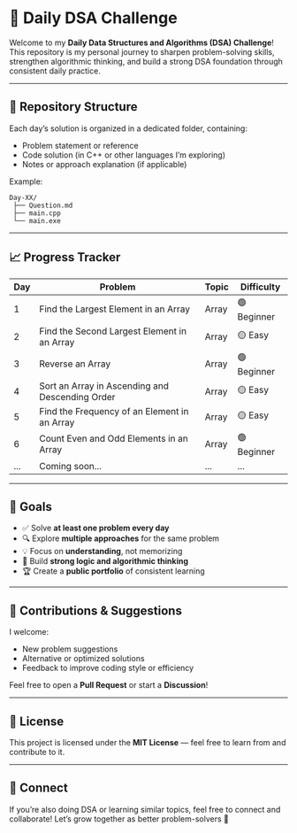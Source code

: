 # 🚀 Daily DSA Challenge

Welcome to my **Daily Data Structures and Algorithms (DSA) Challenge**!
This repository is my personal journey to sharpen problem-solving skills, strengthen algorithmic thinking, and build a strong DSA foundation through consistent daily practice.

---

## 📂 Repository Structure

Each day’s solution is organized in a dedicated folder, containing:

* Problem statement or reference
* Code solution (in C++ or other languages I’m exploring)
* Notes or approach explanation (if applicable)

Example:

```
Day-XX/
 ├── Question.md
 ├── main.cpp
 └── main.exe
```

---

## 📈 Progress Tracker

| Day | Problem                                         | Topic  | Difficulty      |
| --- | ----------------------------------------------- | ------ | --------------- |
| 1   | Find the Largest Element in an Array            | Array  | 🟢 Beginner     |
| 2   | Find the Second Largest Element in an Array     | Array  | 🟡 Easy         |
| 3   | Reverse an Array                                | Array  | 🟢 Beginner     |
| 4   | Sort an Array in Ascending and Descending Order | Array  | 🟡 Easy         |
| 5   | Find the Frequency of an Element in an Array    | Array  | 🟡 Easy         |
| 6   | Count Even and Odd Elements in an Array         | Array  | 🟢 Beginner     |
| ... | Coming soon...                                  | ...    | ...             |

---

## 🎯 Goals

* ✅ Solve **at least one problem every day**
* 🔍 Explore **multiple approaches** for the same problem
* 💡 Focus on **understanding**, not memorizing
* 🧠 Build **strong logic and algorithmic thinking**
* 🏆 Create a **public portfolio** of consistent learning

---

## 💬 Contributions & Suggestions

I welcome:

* New problem suggestions
* Alternative or optimized solutions
* Feedback to improve coding style or efficiency

Feel free to open a **Pull Request** or start a **Discussion**!

---

## 📜 License

This project is licensed under the **MIT License** — feel free to learn from and contribute to it.

---

## 🧭 Connect

If you’re also doing DSA or learning similar topics, feel free to connect and collaborate!
Let’s grow together as better problem-solvers 💪


<!-- 🟢🟡 -->